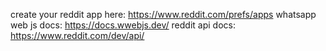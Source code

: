 create your reddit app here: https://www.reddit.com/prefs/apps
whatsapp web js docs: https://docs.wwebjs.dev/
reddit api docs: https://www.reddit.com/dev/api/
